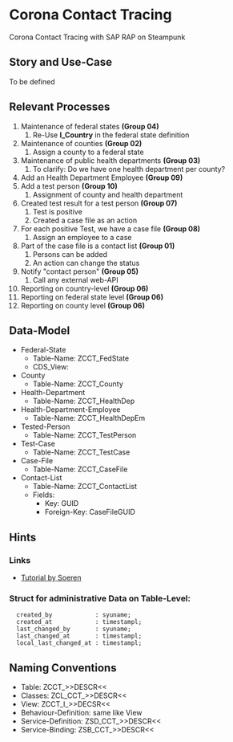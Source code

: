# Corona Contact Tracing

Corona Contact Tracing with SAP RAP on Steampunk

## Story and Use-Case

To be defined

## Relevant Processes

1. Maintenance of federal states **(Group 04)**
   1. Re-Use **I_Country** in the federal state definition
2. Maintenance of counties **(Group 02)**
   1. Assign a county to a federal state
3. Maintenance of public health departments **(Group 03)**
   1. To clarify: Do we have one health department per county?
4. Add an Health Department Employee **(Group 09)**
5. Add a test person **(Group 10)**
   1. Assignment of county and health department
6. Created test result for a test person **(Group 07)**
   1. Test is positive
   2. Created a case file as an action
7. For each positive Test, we have a case file **(Group 08)**
   1. Assign an employee to a case
8. Part of the case file is a contact list **(Group 01)**
   1. Persons can be added
   2. An action can change the status
9. Notify "contact person" **(Group 05)**
    1. Call any external web-API
10. Reporting on country-level **(Group 06)**
11. Reporting on federal state level **(Group 06)**
12. Reporting on county level **(Group 06)**

## Data-Model

- Federal-State
  - Table-Name: ZCCT_FedState
  - CDS_View:
- County
  - Table-Name: ZCCT_County
- Health-Department
  - Table-Name: ZCCT_HealthDep
- Health-Department-Employee
  - Table-Name: ZCCT_HealthDepEm
- Tested-Person
  - Table-Name: ZCCT_TestPerson
- Test-Case
  - Table-Name: ZCCT_TestCase
- Case-File
  - Table-Name: ZCCT_CaseFile
- Contact-List
  - Table-Name: ZCCT_ContactList
  - Fields:
    - Key: GUID
    - Foreign-Key: CaseFileGUID

## Hints

### Links

- [Tutorial by Soeren](https://github.com/soschlegel/abap.livecoding)

### Struct for administrative Data on Table-Level:

```abap
  created_by            : syuname;  
  created_at            : timestampl;
  last_changed_by       : syuname;
  last_changed_at       : timestampl;
  local_last_changed_at : timestampl;
```

## Naming Conventions

- Table: ZCCT_>>DESCR<<
- Classes: ZCL_CCT_>>DESCR<<
- View: ZCCT_I_>>DECSR<<
- Behaviour-Definition: same like View
- Service-Definition: ZSD_CCT_>>DESCR<<
- Service-Binding: ZSB_CCT_>>DESCR<<